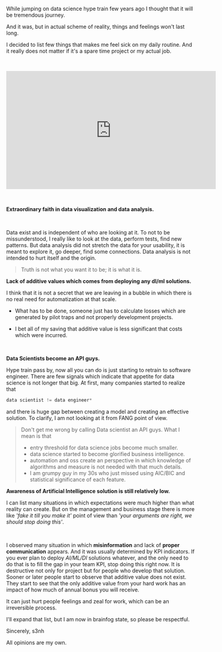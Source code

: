 While jumping on data science hype train few years ago I thought that it will be tremendous journey. 

And it was, but in actual scheme of reality, things and feelings won't last long. 

I decided to list few things that makes me feel sick on my daily routine. And it really does not matter if it's a spare time project or 
my actual job. 

&nbsp;
<iframe width="560" height="315" src="https://www.youtube.com/embed/Wui-Q61Qfmg" title="YouTube video player" frameborder="0" allow="accelerometer; autoplay; clipboard-write; encrypted-media; gyroscope; picture-in-picture" allowfullscreen></iframe>

&nbsp;

**Extraordinary faith in data visualization and data analysis.**

&nbsp;

  Data exist and is independent of who are looking at it. To not to be missunderstood, I really like to look at the data, perform tests, find new patterns. 
  But data analysis did not stretch the data for your usability, it is meant to explore it, go deeper, find some connections. 
  Data analysis is not intended to hurt itself and  the origin. 
  
  > Truth is not what you want it to be; it is what it is.
  
**Lack of additive values which comes from deploying any dl/ml solutions.**
&nbsp;

  I think that it is not a secret that we are leaving in a bubble in which there is no real need for automatization at that scale.
&nbsp;

  -  What has to be done, someone just has to calculate losses which are generated by pilot traps and not properly development projects. 

  - I bet all of my saving that additive value is less significant that costs which were incurred. 


&nbsp;

**Data Scientists become an API guys.**
&nbsp;

  Hype train pass by, now all you can do is just starting to retrain to software engineer.
  There are few signals which indicate that appetite for data science is not longer that big. At first, many companies started to realize 
  that

  ```python
  data scientist != data engineer* 
  ```

  and there is huge gap between creating a  model and creating an effective solution. 
  To clarify, I am not looking at it from FANG point of view.

  > Don't get me wrong by calling Data scientist an API guys. What I mean is that 
  >   - entry threshold for data science jobs become much smaller.
  >   - data science started to become glorified business intelligence.
  >   - automation and oss create an perspective in which knowledge of algorithms and measure is not needed with that much details. 
  >   - I am grumpy guy in my 30s who just missed using AIC/BIC and statistical significance of each feature. 
  
**Awareness of Artificial Intelligence solution is still relatively low.**
  &nbsp;

  I can list many situations in which expectations were much higher than what
  reality can create. But on the management and business stage there is more like *'fake it till you make it'* point of view than *'your arguments are right, we should stop doing this'*.

  &nbsp;

   I observed many situation in which **misinformation** and lack of **proper communication** appears. And it was usually determined by KPI indicators. If you ever plan to deploy *AI/ML/Dl* solutions whatever, and the only need to do that is to fill the gap in your team KPI, stop doing this right now. 
  It is destructive not only for project but for people who develop that solution. Sooner or later people start to observe that additive value does not exist. They start to see that the only additive value from your hard work has an impact of how much of annual bonus you will receive. 

  It can just hurt people feelings and zeal for work, which can be an irreversible process.

 I'll expand that list, but I am now in brainfog state, so please be respectful.
 &nbsp;

Sincerely,
s3nh


All opinions are my own.
 
